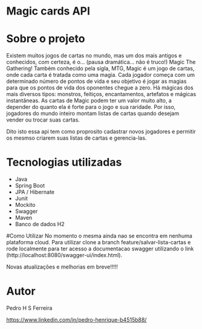 # Magic cards API

# Sobre o projeto

Existem muitos jogos de cartas no mundo, mas um dos
mais antigos e conhecidos, com certeza, é o… (pausa
dramática… não é truco!) Magic The Gathering!
Também conhecido pela sigla, MTG, Magic é um jogo de
cartas, onde cada carta é tratada como uma magia. Cada
jogador começa com um determinado número de pontos
de vida e seu objetivo é jogar as magias para que os
pontos de vida dos oponentes chegue a zero. Há mágicas
dos mais diversos tipos: monstros, feitiços,
encantamentos, artefatos e mágicas instantâneas.
As cartas de Magic podem ter um valor muito alto, a
depender do quanto ela é forte para o jogo e sua raridade.
Por isso, jogadores do mundo inteiro montam listas de
cartas quando desejam vender ou trocar suas cartas.

Dito isto essa api tem como proprosito cadastrar novos jogadores e permitir os mesmso criarem suas listas de cartas e gerencia-las.

# Tecnologias utilizadas
- Java
- Spring Boot
- JPA / Hibernate
- Junit
- Mockito
- Swagger
- Maven
- Banco de dados H2

#Como Utilizar
No momento o mesma ainda nao se encontra em nenhuma plataforma cloud. Para utilizar clone a branch feature/salvar-lista-cartas e rode localmente para 
ter acesso a documentacao swagger utilizando o link (http://localhost:8080/swagger-ui/index.html).

Novas atualizações e melhorias em breve!!!!!

# Autor

Pedro  H S Ferreira

https://www.linkedin.com/in/pedro-henrique-b4515b88/
